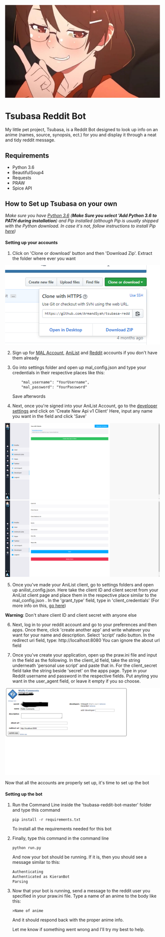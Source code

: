 <div><img src="Images/tsubasa-smug.jpg"</img></div>

# Tsubasa Reddit Bot

My little pet project, Tsubasa, is a Reddit Bot designed to look up info on an anime (names, source,
synopsis, ect.) for you and display it through a neat and tidy reddit message. 

## Requirements

* Python 3.6
* BeautifulSoup4
* Requests
* PRAW 
* Spice API

## How to Set up Tsubasa on your own

*Make sure you have [Python 3.6](https://www.python.org/downloads/release/python-362/) (**Make Sure you select 'Add 
Python 3.6 to PATH during installation**)  and 
Pip 
installed 
(although 
Pip is usually shipped with the Python download. In case it's not, follow instructions to install Pip 
[here](https://stackoverflow.com/questions/4750806/how-do-i-install-pip-on-windows))*

#### Setting up your accounts

1. Click on 'Clone or download' button and then 'Download Zip'. Extract the folder where ever you want

<div><img src="Images/download.png"</img></div>

2. Sign up for [MAL Account](https://myanimelist.net/register.php?from=%2F), [AniList](https://anilist.co/register) and
[Reddit](https://www.reddit.com/) accounts if you don't have them already

3. Go into settings folder and open up mal_config.json and type your credentials in their respective places like this:

    ```
        "mal_username": "YourUsername",
        "mal_password": "YourPassword"
    ```
    
   Save afterwords

4. Next, once you're signed into your AniList Account, go to the 
[developer settings](https://anilist.co/settings/developer) and click on 'Create New Api v1 Client'
Here, input any name you want in the field and click 'Save'

<div><img src="Images/anilistdev.png" ></img></div>
<div><img src="Images/name.png" ></img></div>

5. Once you've made your AniList client, go to settings folders and open up anilist_config.json. Here take the client ID
and client secret from your AniList client page and place them in the respective place similar to the mal_config.json
. In the 'grant_type' field, type in 'client_credentials' (For more info on this, [go here](http://anilist-api.readthedocs.io/en/latest/authentication.html))

**Warning**: Don't share client ID and client secret with anyone else

6. Next, log in to your reddit account and go to your preferences and then apps. Once there, click 'create another 
app' and write whatever you want for your name and description. Select 'script' radio button. In the redirect uri 
field, type: http://localhost:8080 
You can ignore the about url field

7. Once you've create your application, open up the praw.ini file and input in the field as the following.
In the client_id field, take the string underneath 'personal use script' and paste that in. For the client_secret 
field take the string beside 'secret' on the apps page. Type in your Reddit username and password in the respective 
fields. Put anyting you want in the user_agent field, or leave it empty if you so choose.

<div><img src="Images/reddit.png" ></img></div>

Now that all the accounts are properly set up, it's time to set up the bot

#### Setting up the bot

1. Run the Command Line inside the 'tsubasa-reddit-bot-master' folder and type this command

    ```
    pip install -r requirements.txt
    ```
    To install all the requirements needed for this bot

2. Finally, type this command in the command line

    ```
    python run.py
    ```
    And now your bot should be running. If it is, then you should see a message similar to this:
    
    ```
    Authenticating
    Authenticated as KieranBot
    Parsing
    ```

3. Now that your bot is running, send a message to the reddit user you specified in your praw.ini file. 
 Type a name of an anime to the body like this:

    ```
    >Name of anime
    ```
    
    And it should respond back with the proper anime info. 
    
    Let me know if something went wrong and I'll try my best to help.
